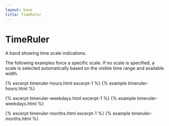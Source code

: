 ```yaml
---
layout: base
title: TimeRuler
---
```


# TimeRuler

A band showing time scale indications.

The following examples force a specific scale. If no scale is specified, a scale is selected automatically based on the visible time range and available width.

{% excerpt timeruler-hours.html excerpt-1 %}
{% example timeruler-hours.html %}

{% excerpt timeruler-weekdays.html excerpt-1 %}
{% example timeruler-weekdays.html %}

{% excerpt timeruler-months.html excerpt-1 %}
{% example timeruler-months.html %}
